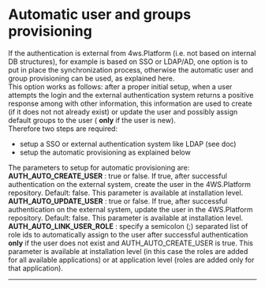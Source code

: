 # Automatic user and groups provisioning

If the authentication is external from 4ws.Platform \(i.e. not based on internal DB structures\), for example is based on SSO or LDAP/AD, one option is to put in place the synchronization process, otherwise the automatic user and group provisioning can be used, as explained here.  
This option works as follows: after a proper initial setup, when a user attempts the login and the external authentication system returns a positive response among with other information, this information are used to create \(if it does not not already exist\) or update the user and possibly assign default groups to the user \( **only**  if the user is new\).  
Therefore two steps are required:

* setup a SSO or external authentication system like LDAP \(see doc\)
* setup the automatic provisioning as explained below

The parameters to setup for automatic provisioning are:  
 **AUTH\_AUTO\_CREATE\_USER** : true or false. If true, after successful authentication on the external system, create the user in the 4WS.Platform repository. Default: false. This parameter is available at installation level.  
 **AUTH\_AUTO\_UPDATE\_USER** : true or false. If true, after successful authentication on the external system, update the user in the 4WS.Platform repository. Default: false. This parameter is available at installation level.  
 **AUTH\_AUTO\_LINK\_USER\_ROLE** : specify a semicolon \(;\) separated list of role ids to automatically assign to the user after successful authentication  **only**  if the user does not exist and AUTH\_AUTO\_CREATE\_USER is true. This parameter is available at installation level \(in this case the roles are added for all available applications\) or at application level \(roles are added only for that application\).

---



